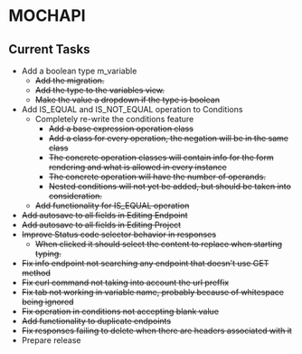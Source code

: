 # MOCHAPI

## Current Tasks
  
- Add a boolean type m_variable
  - ~~Add the migration.~~
  - ~~Add the type to the variables view.~~
  - ~~Make the value a dropdown if the type is boolean~~
- Add IS_EQUAL and IS_NOT_EQUAL operation to Conditions
  - Completely re-write the conditions feature
    - ~~Add a base expression operation class~~
    - ~~Add a class for every operation, the negation will be in the same class~~
    - ~~The concrete operation classes will contain info for the form rendering 
    and what is allowed in every instance~~
    - ~~The concrete operation will have the number of operands.~~
    - ~~Nested conditions will not yet be added, but should be taken into
    consideration.~~
  - ~~Add functionality for IS_EQUAL operation~~
- ~~Add autosave to all fields in Editing Endpoint~~
- ~~Add autosave to all fields in Editing Project~~
- ~~Improve Status code selector behavior in responses~~
  - ~~When clicked it should select the content to replace when
  starting typing.~~
- ~~Fix info endpoint not searching any endpoint that doesn't use GET method~~
- ~~Fix curl command not taking into account the url preffix~~
- ~~Fix tab not working in variable name, probably because of whitespace being ignored~~
- ~~Fix operation in conditions not accepting blank value~~
- ~~Add functionality to duplicate endpoints~~
- ~~Fix responses failing to delete when there are headers associated with it~~
- Prepare release